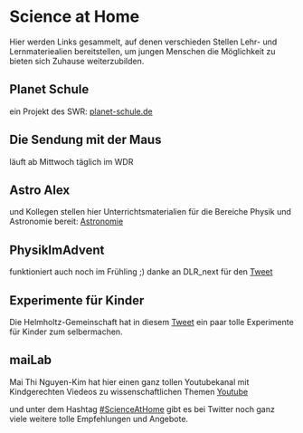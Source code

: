 # Science at Home

Hier werden Links gesammelt, auf denen verschieden Stellen Lehr- und Lernmateriealien bereitstellen,
um jungen Menschen die Möglichkeit zu bieten sich Zuhause weiterzubilden.


## Planet Schule
ein Projekt des SWR: [planet-schule.de](https://www.planet-schule.de/)

## Die Sendung mit der Maus
läuft ab Mittwoch täglich im WDR

## Astro Alex
und Kollegen stellen hier Unterrichtsmaterialien für die Bereiche Physik und Astronomie bereit:
[Astronomie](https://www.dlr.de/next/desktopdefault.aspx/tabid-13037/22769_read-52952/)

## PhysikImAdvent
funktioniert auch noch im Frühling ;)
danke an DLR_next für den [Tweet](https://twitter.com/DLR_next/status/1238707246131032064?s=20)

## Experimente für Kinder
Die Helmholtz-Gemeinschaft hat in diesem [Tweet](https://twitter.com/helmholtz_de/status/1238728035580477440?s=20) ein paar tolle Experimente für Kinder zum selbermachen.

## maiLab
Mai Thi Nguyen-Kim hat hier einen ganz tollen Youtubekanal mit Kindgerechten Viedeos zu wissenschaftlichen Themen
[Youtube](https://www.youtube.com/channel/UCyHDQ5C6z1NDmJ4g6SerW8g)

und unter dem Hashtag [#ScienceAtHome](https://twitter.com/hashtag/ScienceAtHome) gibt es bei Twitter noch ganz viele weitere tolle Empfehlungen und Angebote.
